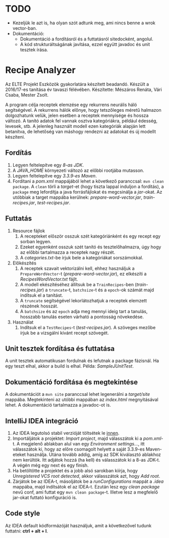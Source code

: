 # TODO

- Kezeljük le azt is, ha olyan szót adtunk meg, ami nincs benne a wrok vector-ban.
- Dokumentáció:
    - Dokumentáció a fordításról és a futtatásról sitedocként, angolul.
    - A kód strukturáltságának javítása, ezzel együtt javadoc és unit tesztek írása.

# Recipe Analyzer

Az ELTE Projekt Eszközök gyakorlatára készített beadandó. Készült a 2016/17-es tanítása év tavaszi félévében. Készítette: Mészáros Renáta, Vári Csaba, Mester Zsolt.

A program célja receptek elemzése egy rekurrens neurális háló segítségével. A rekurrens hálók előnye, hogy tetszőleges méretű halmazon dolgozhatunk velük, jelen esetben a receptek mennyisége és hossza változó.
A tanító adatok fel vannak osztva kategóriákra, például édesség, levesek, stb. A jelenleg használt modell ezen kategóriák alapján lett betanítva, de lehetőség van máshogy rendezni az adatokat és új modellt készíteni.

## Fordítás

1. Legyen feltelepítve egy *8-as JDK*.
2. A *JAVA_HOME* környezeti változó az előbbi rootjába mutasson.
2. Legyen feltelepítve egy *3.3.9-es Maven*.
3. Fordítani a *pom.xml* mappájából lehet a következő paranccsal: `mvn clean package`. A `clean` törli a *target*-et (hogy tiszta lappal induljon a fordítás), a `package` meg lefordítja a java forrásfájlokat és megcsinálja a *jar*-okat. Az utóbbiak a target mappába kerülnek: *prepare-word-vector.jar*, *train-recipes.jar*, *test-recipes.jar*.

## Futtatás

1. Resource fájlok
    1. A recepteket először osszuk szét kategóriánként és egy recept egy sorban legyen.
    2. Ezeket egyenként osszuk szét tanító és tesztelőhalmazra, úgy hogy az előbbi tartalmazza a receptek nagy részét.
    3. A *categories.txt*-be írjuk bele a kategóriákat sorszámokkal.
2. Előkészítés
    1. A receptek szavait vektorizálni kell, ehhez használjuk a `PrepareWordVector`-t (*prepare-word-vector.jar*), ez elkészíti a *RecipesWordVector.txt* fájlt.
    2. A modell ekészítéséhez állítsuk be a `TrainRecipes`-ben (*train-recipes.jar*) a `truncate`-t, `batchsize`-t és a `epoch`-ok számát majd indítsuk el a tanítást.
    3. A `truncate` segítségével lekorlátozhatjuk a receptek elemzett részének hosszát.
    4. A `batchsize` és az `epoch` adja meg mennyi ideig tart a tanulás, hosszabb tanulás eseten várható a pontosság növekedése.
3. Használat
    1. Indítsuk el a `TestRecipes`-t (*test-recipes.jar*). A szöveges mezőbe írjuk be a vizsgálni kívánt recept szövegét.

## Unit tesztek fordítása és futtatása

A unit tesztek automatikusan fordulnak és lefutnak a package fázisnál. Ha egy teszt elhal, akkor a build is elhal. Példa: *SampleJUnitTest*.

## Dokumentáció fordítása és megtekintése

A dokumentációt a `mvn site` paranccsal lehet legenerálni a *target/site* mappába. Megtekinteni az utóbbi mappában az *index.html* megnyitásával lehet. A dokumentáció tartalmazza a javadoc-ot is.

## IntelliJ IDEA integráció

1. Az IDEA legutolsó stabil verzióját töltsétek le [innen](https://www.jetbrains.com/idea/download/).
2. Importáljátok a projektet: *Import project*, majd válasszátok ki a *pom.xml*-t. A megjelenő ablakban alul van egy *Environment settings...*, itt válasszátok ki, hogy az előre csomagolt helyett a saját 3.3.9-es Maven-eteket használja. Utána tovább addig, amíg az SDK kiválasztó ablakhoz nem kerültök. Itt adjátok hozzá (ha kell) és válasszátok ki a 8-as JDK-t. A végén még egy next és egy finish.
3. Ha betöltötte a projektet és a jobb alsó sarokban kiírja, hogy *Unregistered VCS root detected*, akkor válasszátok azt, hogy *Add root*.
4. Zárjátok be az IDEA-t, másoljátok be a *runConfigurations* mappát a *.idea* mappába, majd indítsátok el az IDEA-t. Ezután lesz egy *clean package* nevű conf, ami futtat egy `mvn clean package`-t. Illetve lesz a megfelelő jar-okat futtató konfiguráció is.

## Code style

Az IDEA default kódformázóját használjuk, amit a következővel tudunk futtatni: **ctrl + alt + l**.
